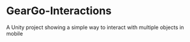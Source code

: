 # GearGo-Interactions
 A Unity project showing a simple way to interact with multiple objects in mobile
